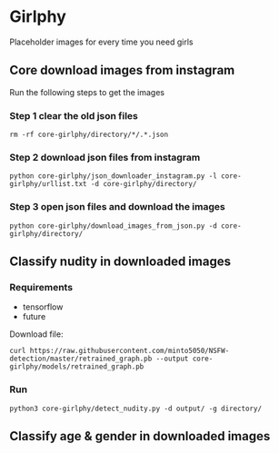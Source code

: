 # Girlphy

Placeholder images for every time you need girls

## Core download images from instagram

Run the following steps to get the images

### Step 1 clear the old json files

```
rm -rf core-girlphy/directory/*/.*.json
```

### Step 2 download json files from instagram

```
python core-girlphy/json_downloader_instagram.py -l core-girlphy/urllist.txt -d core-girlphy/directory/
```

### Step 3 open json files and download the images

```
python core-girlphy/download_images_from_json.py -d core-girlphy/directory/
```

## Classify nudity in downloaded images

### Requirements

- tensorflow
- future

Download file:

```
curl https://raw.githubusercontent.com/minto5050/NSFW-detection/master/retrained_graph.pb --output core-girlphy/models/retrained_graph.pb
```

### Run

```
python3 core-girlphy/detect_nudity.py -d output/ -g directory/
```

## Classify age & gender in downloaded images


